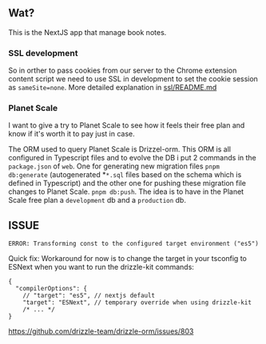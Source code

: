 ## Wat?
This is the NextJS app that manage book notes.

### SSL development
So in orther to pass cookies from our server to the Chrome extension content script we need to use SSL in development to set the cookie session as `sameSite=none`. More detailed explanation in [ssl/README.md](./ssl/README.md)

### Planet Scale
I want to give a try to Planet Scale to see how it feels their free plan and
know if it's worth it to pay just in case.

The ORM used to query Planet Scale is Drizzel-orm. This ORM is all configured in
Typescript files and to evolve the DB i put 2 commands in the `package.json` of `web`. One for generating new migration files `pnpm db:generate` (autogenerated *`*.sql` files based on the schema which is defined in Typescript)  and the other one for pushing these migration file changes to Planet Scale. `pnpm db:push`. The idea is to have in the Planet Scale free plan a `development` db and a `production` db.

## ISSUE
```
ERROR: Transforming const to the configured target environment ("es5")
```
Quick fix:
Workaround for now is to change the target in your tsconfig to ESNext when you want to run the drizzle-kit commands:
```
{
  "compilerOptions": {
    // "target": "es5", // nextjs default
    "target": "ESNext", // temporary override when using drizzle-kit
    /* ... */
}
```
https://github.com/drizzle-team/drizzle-orm/issues/803
